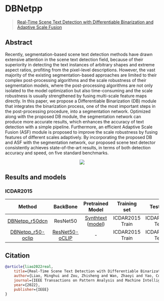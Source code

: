 # DBNetpp

> [Real-Time Scene Text Detection with Differentiable Binarization and Adaptive Scale Fusion](https://arxiv.org/abs/2202.10304)

<!-- [ALGORITHM] -->

## Abstract

Recently, segmentation-based scene text detection methods have drawn extensive attention in the scene text detection field, because of their superiority in detecting the text instances of arbitrary shapes and extreme aspect ratios, profiting from the pixel-level descriptions. However, the vast majority of the existing segmentation-based approaches are limited to their complex post-processing algorithms and the scale robustness of their segmentation models, where the post-processing algorithms are not only isolated to the model optimization but also time-consuming and the scale robustness is usually strengthened by fusing multi-scale feature maps directly. In this paper, we propose a Differentiable Binarization (DB) module that integrates the binarization process, one of the most important steps in the post-processing procedure, into a segmentation network. Optimized along with the proposed DB module, the segmentation network can produce more accurate results, which enhances the accuracy of text detection with a simple pipeline. Furthermore, an efficient Adaptive Scale Fusion (ASF) module is proposed to improve the scale robustness by fusing features of different scales adaptively. By incorporating the proposed DB and ASF with the segmentation network, our proposed scene text detector consistently achieves state-of-the-art results, in terms of both detection accuracy and speed, on five standard benchmarks.

<div align=center>
<img src="https://user-images.githubusercontent.com/45810070/166850828-f1e48c25-4a0f-429d-ae54-6997ed25c062.png"/>
</div>

## Results and models

### ICDAR2015

|               Method               |       BackBone       |               Pretrained Model               |  Training set   |    Test set    | #epochs | Test size | Precision | Recall | Hmean  |               Download               |
| :--------------------------------: | :------------------: | :------------------------------------------: | :-------------: | :------------: | :-----: | :-------: | :-------: | :----: | :----: | :----------------------------------: |
| [DBNetpp_r50dcn](/configs/textdet/dbnetpp/dbnetpp_resnet50-dcnv2_fpnc_1200e_icdar2015.py) |       ResNet50       | [Synthtext](/configs/textdet/dbnetpp/dbnetpp_resnet50-dcnv2_fpnc_100k_synthtext.py) ([model](https://download.openmmlab.com/mmocr/textdet/dbnetpp/tmp_1.0_pretrain/dbnetpp_r50dcnv2_fpnc_100k_iter_synthtext-20220502-352fec8a.pth)) | ICDAR2015 Train | ICDAR2015 Test |  1200   |   1024    |  0.9116   | 0.8291 | 0.8684 | [model](https://download.openmmlab.com/mmocr/textdet/dbnetpp/dbnetpp_resnet50-dcnv2_fpnc_1200e_icdar2015/dbnetpp_resnet50-dcnv2_fpnc_1200e_icdar2015_20220829_230108-f289bd20.pth) \| [log](https://download.openmmlab.com/mmocr/textdet/dbnetpp/dbnetpp_resnet50-dcnv2_fpnc_1200e_icdar2015/20220829_230108.log) |
| [DBNetpp_r50-oclip](/configs/textdet/dbnetpp/dbnetpp_resnet50-oclip_fpnc_1200e_icdar2015.py) | [ResNet50-oCLIP](<>) |                      -                       | ICDAR2015 Train | ICDAR2015 Test |  1200   |           |           |        |        |       [model](<>) \| [log](<>)       |

## Citation

```bibtex
@article{liao2022real,
    title={Real-Time Scene Text Detection with Differentiable Binarization and Adaptive Scale Fusion},
    author={Liao, Minghui and Zou, Zhisheng and Wan, Zhaoyi and Yao, Cong and Bai, Xiang},
    journal={IEEE Transactions on Pattern Analysis and Machine Intelligence},
    year={2022},
    publisher={IEEE}
}
```
